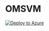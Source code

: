 # OMSVM


[![Deploy to Azure](https://aka.ms/deploytoazurebutton)](https://portal.azure.com/#create/Microsoft.Template/uri/https%3A%2F%2Fraw.githubusercontent.com/ben-ferguson-Pratum/OMSVM/main/OMSVM.json)
